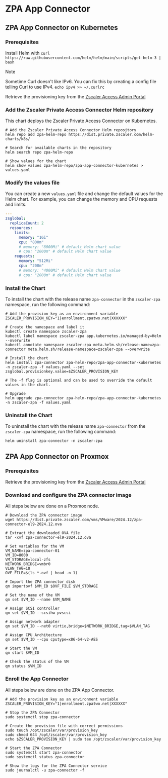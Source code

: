# ZPA App Connector

## ZPA App Connector on Kubernetes

### Prerequisites

Install Helm with `curl https://raw.githubusercontent.com/helm/helm/main/scripts/get-helm-3 | bash`

> [!NOTE]
> Sometime Curl doesn't like IPv6. You can fix this by creating a config file telling Curl to use IPv4.
> `echo ipv4 >> ~/.curlrc`

Retrieve the provisioning key from the [Zscaler Access Admin Portal](https://console.zscaler.com/private#connectors)

### Add the Zscaler Private Access Connector Helm repository

This chart deploys the Zscaler Private Access Connector on Kubernetes.

```shell
# Add the Zscaler Private Access Connector Helm repository
helm repo add zpa-helm-repo https://dist.private.zscaler.com/helm-charts/k8s/

# Search for available charts in the repository
helm search repo zpa-helm-repo

# Show values for the chart
helm show values zpa-helm-repo/zpa-app-connector-kubernetes > values.yaml
```

### Modify the values file

You can create a new `values.yaml` file and change the default values for the Helm chart.
For example, you can change the memory and CPU requests and limits.

```yaml
---
zsglobal:
  replicaCount: 2
  resources:
    limits:
      memory: "1Gi"
      cpu: "800m"
      # memory: "8000Mi" # default Helm chart value
      # cpu: "2000m" # default Helm chart value
    requests:
      memory: "512Mi"
      cpu: "200m"
      # memory: "4000Mi" # default Helm chart value
      # cpu: "2000m" # default Helm chart value
```

### Install the Chart

To install the chart with the release name `zpa-connector` in the `zscaler-zpa` namespace, run the following command:

```shell
# Add the provision key as an environment variable
ZSCALER_PROVISION_KEY="1|enrollment.zpatwo.net|XXXXXX"
 
# Create the namespace and label it
kubectl create namespace zscaler-zpa
kubectl label namespace zscaler-zpa app.kubernetes.io/managed-by=Helm --overwrite
kubectl annotate namespace zscaler-zpa meta.helm.sh/release-name=zpa-connector meta.helm.sh/release-namespace=zscaler-zpa --overwrite

# Install the chart
helm install zpa-connector zpa-helm-repo/zpa-app-connector-kubernetes -n zscaler-zpa -f values.yaml --set zsglobal.provisionkey.value=$ZSCALER_PROVISION_KEY

# The -f flag is optional and can be used to override the default values in the chart.

# Upgrade
helm upgrade zpa-connector zpa-helm-repo/zpa-app-connector-kubernetes -n zscaler-zpa -f values.yaml
```

### Uninstall the Chart

To uninstall the chart with the release name `zpa-connector` from the `zscaler-zpa` namespace, run the following command:

```shell
helm uninstall zpa-connector -n zscaler-zpa
```

## ZPA App Connector on Proxmox

### Prerequisites

Retrieve the provisioning key from the [Zscaler Access Admin Portal](https://console.zscaler.com/private#connectors)

### Download and configure the ZPA connector image

All steps below are done on a Proxmox node.

```shell
# Download the ZPA connector image
wget https://dist.private.zscaler.com/vms/VMware/2024.12/zpa-connector-el9-2024.12.ova

# Extract the downloaded OVA file
tar -xvf zpa-connector-el9-2024.12.ova

# Set variables for the VM
VM_NAME=zpa-connector-01
VM_ID=8000
VM_STORAGE=local-zfs
NETWORK_BRIDGE=vmbr0
VLAN_TAG=10
OVF_FILE=$(ls *.ovf | head -n 1)

# Import the ZPA connector disk
qm importovf $VM_ID $OVF_FILE $VM_STORAGE

# Set the name of the VM
qm set $VM_ID --name $VM_NAME

# Assign SCSI controller
qm set $VM_ID --scsihw pvscsi

# Assign network adapter
qm set $VM_ID --net0 virtio,bridge=$NETWORK_BRIDGE,tag=$VLAN_TAG

# Assign CPU Architecture
qm set $VM_ID --cpu cputype=x86-64-v2-AES

# Start the VM
qm start $VM_ID

# Check the status of the VM
qm status $VM_ID
```

### Enroll the App Connector

All steps below are done on the ZPA App Connector.

```shell
# Add the provision key as an environment variable
ZSCALER_PROVISION_KEY="1|enrollment.zpatwo.net|XXXXXX"

# Stop the ZPA Connector
sudo systemctl stop zpa-connector

# Create the provision file with correct permissions
sudo touch /opt/zscaler/var/provision_key
sudo chmod 644 /opt/zscaler/var/provision_key
echo $ZSCALER_PROVISION_KEY | sudo tee /opt/zscaler/var/provision_key

# Start the ZPA Connector
sudo systemctl start zpa-connector
sudo systemctl status zpa-connector

# Show the logs for the ZPA Connector service
sudo journalctl -u zpa-connector -f
```
